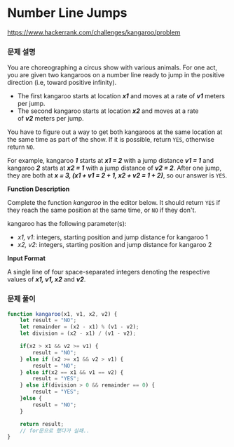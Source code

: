 # Number Line Jumps

https://www.hackerrank.com/challenges/kangaroo/problem

### 문제 설명

You are choreographing a circus show with various animals. For one act, you are given two kangaroos on a number line ready to jump in the positive direction (i.e, toward positive infinity).

- The first kangaroo starts at location ***x1*** and moves at a rate of ***v1*** meters per jump.
- The second kangaroo starts at location ***x2*** and moves at a rate of ***v2*** meters per jump.

You have to figure out a way to get both kangaroos at the same location at the same time as part of the show. If it is possible, return `YES`, otherwise return `NO`.

For example, kangaroo ***1*** starts at ***x1 = 2*** with a jump distance ***v1 = 1*** and kangaroo ***2*** starts at ***x2 = 1*** with a jump distance of ***v2 = 2***. After one jump, they are both at ***x = 3, (x1 + v1 = 2 + 1, x2 + v2 = 1 + 2)***, so our answer is `YES`.

**Function Description**

Complete the function *kangaroo* in the editor below. It should return `YES` if they reach the same position at the same time, or `NO` if they don't.

kangaroo has the following parameter(s):

- *x1, v1*: integers, starting position and jump distance for kangaroo 1
- *x2, v2*: integers, starting position and jump distance for kangaroo 2

**Input Format**

A single line of four space-separated integers denoting the respective values of ***x1, v1, x2*** and ***v2***.

### 문제 풀이

```jsx
function kangaroo(x1, v1, x2, v2) {
    let result = "NO";
    let remainder = (x2 - x1) % (v1 - v2);
    let division = (x2 - x1) / (v1 - v2);

    if(x2 > x1 && v2 >= v1) {
        result = "NO";
    } else if (x2 >= x1 && v2 > v1) {
        result = "NO";
    } else if(x2 == x1 && v1 == v2) {
        result = "YES";
    } else if(division > 0 && remainder == 0) {
        result = "YES";
    }else {
        result = "NO";
    }

    return result;
    // for문으로 했다가 실패..
}
```
